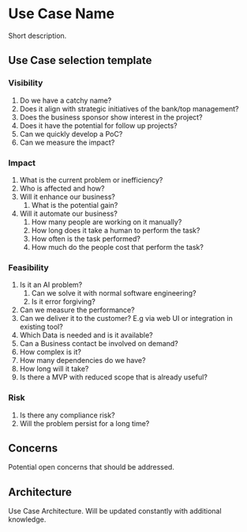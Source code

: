 # Use Case Name
Short description.

## Use Case selection template
### Visibility
1. Do we have a catchy name?
1. Does it align with strategic initiatives of the bank/top management?
1. Does the business sponsor show interest in the project?
1. Does it have the potential for follow up projects?
1. Can we quickly develop a PoC?
1. Can we measure the impact?
### Impact
1. What is the current problem or inefficiency?
1. Who is affected and how?
1. Will it enhance our business?
    1. What is the potential gain?
1. Will it automate our business?
    1. How many people are working on it manually?
    1. How long does it take a human to perform the task?
    1. How often is the task performed?
    1. How much do the people cost that perform the task?

### Feasibility
1. Is it an AI problem?
    1. Can we solve it with normal software engineering?
    1. Is it error forgiving?
1. Can we measure the performance?
1. Can we deliver it to the customer? E.g via web UI or integration in existing tool?
1. Which Data is needed and is it available?
1. Can a Business contact be involved on demand?
1. How complex is it?
1. How many dependencies do we have?
1. How long will it take?
1. Is there a MVP with reduced scope that is already useful?

### Risk
1. Is there any compliance risk?
1. Will the problem persist for a long time?

## Concerns
Potential open concerns that should be addressed.

## Architecture
Use Case Architecture. Will be updated constantly with additional knowledge.